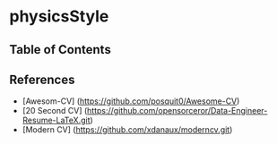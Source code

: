 # physicsStyle

## Table of Contents

## References

- [Awesom-CV] (https://github.com/posquit0/Awesome-CV)
- [20 Second CV] (https://github.com/opensorceror/Data-Engineer-Resume-LaTeX.git)
- [Modern CV] (https://github.com/xdanaux/moderncv.git)
